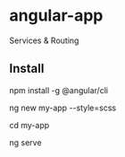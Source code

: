 # angular-app
Services &amp; Routing

## Install

npm install -g @angular/cli

ng new my-app --style=scss

cd my-app

ng serve


